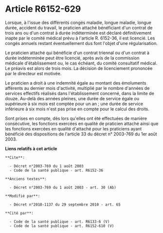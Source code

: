 # Article R6152-629

Lorsque, à l'issue des différents congés maladie, longue maladie, longue durée, accident du travail, le praticien attaché
bénéficiant d'un contrat de trois ans ou d'un contrat à durée indéterminée est déclaré définitivement inapte par le comité
médical prévu à l'article R. 6152-36, il est licencié. Les congés annuels restant éventuellement dus font l'objet d'une
régularisation. 

Le praticien attaché qui bénéficie d'un contrat triennal ou d'un contrat à durée indéterminée peut être licencié, après avis
de la commission médicale d'établissement ou, le cas échéant, du comité consultatif médical. Le préavis est alors de trois
mois. La décision de licenciement prononcée par le directeur est motivée. 

Le praticien a droit à une indemnité égale au montant des émoluments afférents au dernier mois d'activité, multiplié par le
nombre d'années de services effectifs réalisés dans l'établissement concerné, dans la limite de douze. Au-delà des années
pleines, une durée de service égale ou supérieure à six mois est comptée pour un an ; une durée de service inférieure à six
mois n'est pas prise en compte pour le calcul des droits. 

Sont prises en compte, dès lors qu'elles ont été effectuées de manière consécutive, les fonctions exercées en qualité de
praticien attaché ainsi que les fonctions exercées en qualité d'attaché pour les praticiens ayant bénéficié des dispositions
de l'article 33 du décret n° 2003-769 du 1er août 2003.

**Liens relatifs à cet article**

	**Cite**:

	  - Décret n°2003-769 du 1 août 2003
	  - Code de la santé publique - art. R6152-36

	**Anciens textes**:

	  - Décret n°2003-769 du 1 août 2003 - art. 30 (Ab)

	**Modifié par**:

	  - Décret n°2010-1137 du 29 septembre 2010 - art. 65

	**Cité par**:

	  - Code de la santé publique - art. R6133-6 (V)
	  - Code de la santé publique - art. R6152-610 (V)
